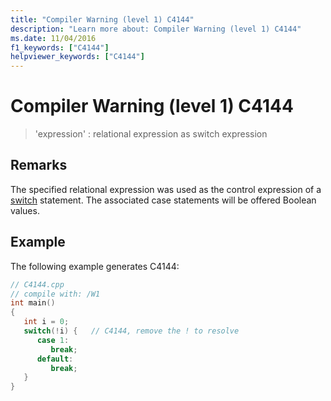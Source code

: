 ```yaml
---
title: "Compiler Warning (level 1) C4144"
description: "Learn more about: Compiler Warning (level 1) C4144"
ms.date: 11/04/2016
f1_keywords: ["C4144"]
helpviewer_keywords: ["C4144"]
---
```

# Compiler Warning (level 1) C4144

> 'expression' : relational expression as switch expression

## Remarks

The specified relational expression was used as the control expression of a [switch](../../cpp/switch-statement-cpp.md) statement. The associated case statements will be offered Boolean values.

## Example

The following example generates C4144:

```cpp
// C4144.cpp
// compile with: /W1
int main()
{
   int i = 0;
   switch(!i) {   // C4144, remove the ! to resolve
      case 1:
         break;
      default:
         break;
   }
}
```
